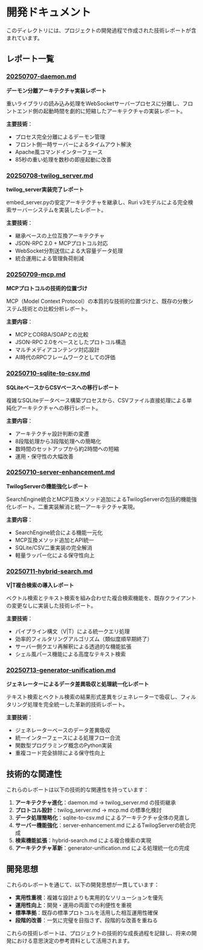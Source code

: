 # 開発ドキュメント

このディレクトリには、プロジェクトの開発過程で作成された技術レポートが含まれています。

## レポート一覧

### [20250707-daemon.md](20250707-daemon.md)
**デーモン分離アーキテクチャ実装レポート**

重いライブラリの読み込み処理をWebSocketサーバープロセスに分離し、フロントエンド側の起動時間を劇的に短縮したアーキテクチャの実装レポート。

**主要技術**：
- プロセス完全分離によるデーモン管理
- フロント側一時サーバーによるタイムアウト解決
- Apache風コマンドインターフェース
- 85秒の重い処理を数秒の即座起動に改善

### [20250708-twilog_server.md](20250708-twilog_server.md)
**twilog_server実装完了レポート**

embed_server.pyの安定アーキテクチャを継承し、Ruri v3モデルによる完全検索サーバーシステムを実装したレポート。

**主要技術**：
- 継承ベースの上位互換アーキテクチャ
- JSON-RPC 2.0 + MCPプロトコル対応
- WebSocket分割送信による大容量データ処理
- 統合運用による管理負荷削減

### [20250709-mcp.md](20250709-mcp.md)
**MCPプロトコルの技術的位置づけ**

MCP（Model Context Protocol）の本質的な技術的位置づけと、既存の分散システム技術との比較分析レポート。

**主要内容**：
- MCPとCORBA/SOAPとの比較
- JSON-RPC 2.0をベースとしたプロトコル構造
- マルチメディアコンテンツ対応設計
- AI時代のRPCフレームワークとしての評価

### [20250710-sqlite-to-csv.md](20250710-sqlite-to-csv.md)
**SQLiteベースからCSVベースへの移行レポート**

複雑なSQLiteデータベース構築プロセスから、CSVファイル直接処理による単純化アーキテクチャへの移行レポート。

**主要内容**：
- アーキテクチャ設計判断の変遷
- 8段階処理から3段階処理への簡略化
- 数時間のセットアップから約2時間への短縮
- 運用・保守性の大幅改善

### [20250710-server-enhancement.md](20250710-server-enhancement.md)
**TwilogServerの機能強化レポート**

SearchEngine統合とMCP互換メソッド追加によるTwilogServerの包括的機能強化レポート。二重実装解消と統一アーキテクチャ実現。

**主要内容**：
- SearchEngine統合による機能一元化
- MCP互換メソッド追加とAPI統一
- SQLite/CSV二重実装の完全解消
- 軽量ラッパー化による保守性向上

### [20250711-hybrid-search.md](20250711-hybrid-search.md)
**V|T複合検索の導入レポート**

ベクトル検索とテキスト検索を組み合わせた複合検索機能を、既存クライアントの変更なしに実装した技術レポート。

**主要技術**：
- パイプライン構文（V|T）による統一クエリ処理
- 効率的フィルタリングアルゴリズム（類似度順早期終了）
- サーバー側クエリ再解釈による透過的な機能拡張
- シェル風パース機能による高度なテキスト検索

### [20250713-generator-unification.md](20250713-generator-unification.md)
**ジェネレーターによるデータ差異吸収と処理統一化レポート**

テキスト検索とベクトル検索の結果形式差異をジェネレーターで吸収し、フィルタリング処理を完全統一した革新的技術レポート。

**主要技術**：
- ジェネレーターベースのデータ差異吸収
- 統一インターフェースによる処理フロー合流
- 関数型プログラミング概念のPython実装
- 重複コード完全排除による保守性向上

## 技術的な関連性

これらのレポートは以下の技術的な関連性を持っています：

1. **アーキテクチャ進化**：daemon.md → twilog_server.md の技術継承
2. **プロトコル設計**：twilog_server.md → mcp.md の標準化検討
3. **データ処理簡略化**：sqlite-to-csv.md によるアーキテクチャ全体の見直し
4. **サーバー機能強化**：server-enhancement.md によるTwilogServerの統合完成
5. **検索機能拡張**：hybrid-search.md による複合検索の実現
6. **アーキテクチャ革新**：generator-unification.md による処理統一化の完成

## 開発思想

これらのレポートを通じて、以下の開発思想が一貫しています：

- **実用性重視**：複雑な設計よりも実用的なソリューションを優先
- **運用性向上**：開発・運用の両面での利便性を重視
- **標準準拠**：既存の標準プロトコルを活用した相互運用性確保
- **段階的改善**：一気に完璧を目指さず、段階的な改善を重ねる

これらの技術レポートは、プロジェクトの技術的な成長過程を記録し、将来の開発における意思決定の参考資料として活用されます。
